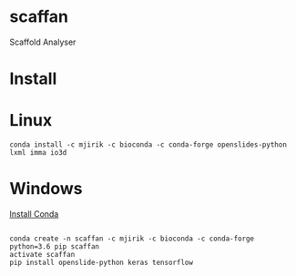 # scaffan
Scaffold Analyser


# Install



# Linux

```commandline
conda install -c mjirik -c bioconda -c conda-forge openslides-python lxml imma io3d
```

# Windows

[Install Conda](https://conda.io/miniconda.html)

```commandline

conda create -n scaffan -c mjirik -c bioconda -c conda-forge python=3.6 pip scaffan
activate scaffan
pip install openslide-python keras tensorflow

```

